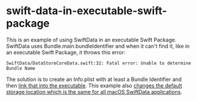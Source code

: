 # swift-data-in-executable-swift-package
This is an example of using SwiftData in an executable Swift Package. SwiftData uses Bundle.main.bundleIdentifier and when it can't find it, like in an executable Swift Package, it throws this error:
```
SwiftData/DataStoreCoreData.swift:32: Fatal error: Unable to determine Bundle Name
```
The solution is to create an Info.plist with at least a Bundle Identifier and then [link that into the executable](https://forums.swift.org/t/swift-package-manager-use-of-info-plist-use-for-apps/6532/13). This example also [changes the default storage location which is the same for all macOS SwiftData applications](https://gist.github.com/pdarcey/981b99bcc436a64df222cd8e3dd92871#).
